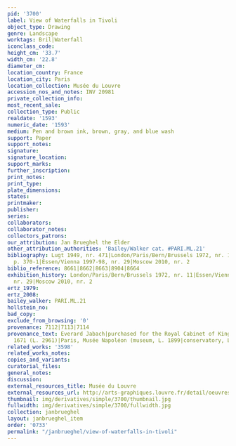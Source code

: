 ```yaml
---
pid: '3700'
label: View of Waterfalls in Tivoli
object_type: Drawing
genre: Landscape
worktags: Bril|Waterfall
iconclass_code:
height_cm: '33.7'
width_cm: '22.8'
diameter_cm:
location_country: France
location_city: Paris
location_collection: Musée du Louvre
accession_nos_and_notes: INV 20981
private_collection_info:
most_recent_sale:
collection_type: Public
realdate: '1593'
numeric_date: '1593'
medium: Pen and brown ink, brown, gray, and blue wash
support: Paper
support_notes:
signature:
signature_location:
support_marks:
further_inscription:
print_notes:
print_type:
plate_dimensions:
states:
printmaker:
publisher:
series:
collaborators:
collaborator_notes:
collectors_patrons:
our_attribution: Jan Brueghel the Elder
other_attribution_authorities: 'Bailey/Walker cat. #PARI.ML.21'
bibliography: Lugt 1949, nr. 471|London/Paris/Bern/Brussels 1972, nr. 11|Brown 1982,
  p. 370-1|Essen/Vienna 1997-98, nr. 29|Moscow 2010, nr. 2
biblio_reference: 8661|8662|8663|8904|8664
exhibition_history: London/Paris/Bern/Brussels 1972, nr. 11|Essen/Vienna 1997-98,
  nr. 29|Moscow 2010, nr. 2
ertz_1979:
ertz_2008:
bailey_walker: PARI.ML.21
hollstein_no:
bad_copy:
exclude_from_browsing: '0'
provenance: 7112|7113|7114
provenance_text: Everard Jabach|purchased for the Royal Cabinet of King Louis XIV,
  1671 (L. 2961)|Paris, Musée Napoléon (museum, L. 1899|conservatory, L. 2207)
related_works: '3598'
related_works_notes:
copies_and_variants:
curatorial_files:
general_notes:
discussion:
external_resources_title: Musée du Louvre
external_resources_url: http://arts-graphiques.louvre.fr/detail/oeuvres/1/105567-Vue-des-cascades-de-Tivoli
thumbnail: img/derivatives/simple/3700/thumbnail.jpg
fullwidth: img/derivatives/simple/3700/fullwidth.jpg
collection: janbrueghel
layout: janbrueghel_item
order: '0733'
permalink: "/janbrueghel/view-of-waterfalls-in-tivoli"
---
```

